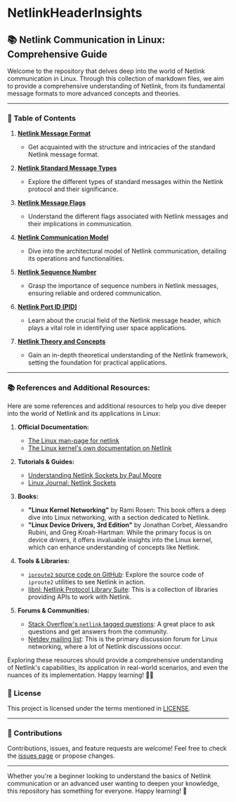 # NetlinkHeaderInsights

## 📚 Netlink Communication in Linux: Comprehensive Guide

Welcome to the repository that delves deep into the world of Netlink communication in Linux. Through this collection of markdown files, we aim to provide a comprehensive understanding of Netlink, from its fundamental message formats to more advanced concepts and theories.

---

### 📖 Table of Contents

1. **[Netlink Message Format](1_NetlinkMsgFormat.md)**
    - Get acquainted with the structure and intricacies of the standard Netlink message format.
    
2. **[Netlink Standard Message Types](2_NetlinkStandardMsgTypes.md)**
    - Explore the different types of standard messages within the Netlink protocol and their significance.

3. **[Netlink Message Flags](3_NetlinkMsgFlags.md)**
    - Understand the different flags associated with Netlink messages and their implications in communication.
    
4. **[Netlink Communication Model](4_NetlinkCommunicationModel.md)**
    - Dive into the architectural model of Netlink communication, detailing its operations and functionalities.

5. **[Netlink Sequence Number](5_NetlinkSequenceNumber.md)**
    - Grasp the importance of sequence numbers in Netlink messages, ensuring reliable and ordered communication.
    
6. **[Netlink Port ID (PID)](6_NetlinkPortID.md)**
    - Learn about the crucial field of the Netlink message header, which plays a vital role in identifying user space applications.

7. **[Netlink Theory and Concepts](7_NetlinkTheory.md)**
    - Gain an in-depth theoretical understanding of the Netlink framework, setting the foundation for practical applications.

---

### 📚 References and Additional Resources:

 Here are some references and additional resources to help you dive deeper into the world of Netlink and its applications in Linux:

1. **Official Documentation:**
    - [The Linux man-page for netlink](http://man7.org/linux/man-pages/man7/netlink.7.html)
    - [The Linux kernel's own documentation on Netlink](https://www.kernel.org/doc/Documentation/networking/netlink.txt)

2. **Tutorials & Guides:**
    - [Understanding Netlink Sockets by Paul Moore](https://people.redhat.com/pmoore/netlink/)
    - [Linux Journal: Netlink Sockets](https://www.linuxjournal.com/article/7356)

3. **Books:**
    - **"Linux Kernel Networking"** by Rami Rosen: This book offers a deep dive into Linux networking, with a section dedicated to Netlink.
    - **"Linux Device Drivers, 3rd Edition"** by Jonathan Corbet, Alessandro Rubini, and Greg Kroah-Hartman: While the primary focus is on device drivers, it offers invaluable insights into the Linux kernel, which can enhance understanding of concepts like Netlink.

4. **Tools & Libraries:**
    - [`iproute2` source code on GitHub](https://github.com/shemminger/iproute2): Explore the source code of `iproute2` utilities to see Netlink in action.
    - [libnl: Netlink Protocol Library Suite](https://www.infradead.org/~tgr/libnl/): This is a collection of libraries providing APIs to work with Netlink.

5. **Forums & Communities:**
    - [Stack Overflow's `netlink` tagged questions](https://stackoverflow.com/questions/tagged/netlink): A great place to ask questions and get answers from the community.
    - [Netdev mailing list](https://netdevconf.info/): This is the primary discussion forum for Linux networking, where a lot of Netlink discussions occur.

Exploring these resources should provide a comprehensive understanding of Netlink's capabilities, its application in real-world scenarios, and even the nuances of its implementation. Happy learning! 📖💡

### 📄 License

This project is licensed under the terms mentioned in [LICENSE](LICENSE).

---

### 🤝 Contributions

Contributions, issues, and feature requests are welcome! Feel free to check the [issues page](#) or propose changes.

---

Whether you're a beginner looking to understand the basics of Netlink communication or an advanced user wanting to deepen your knowledge, this repository has something for everyone. Happy learning! 🚀

